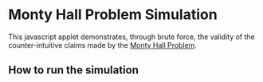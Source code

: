 # Monty Hall Problem Simulation #

This javascript applet demonstrates, through brute force, the validity of the counter-intuitive claims made by the [Monty Hall Problem](https://en.wikipedia.org/wiki/Monty_Hall_problem).

## How to run the simulation ##

